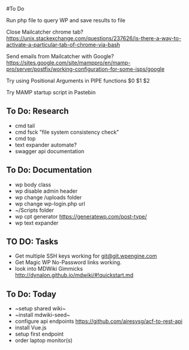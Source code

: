 #To Do 

Run php file to query WP and save results to file

Close Mailcatcher chrome tab? 
https://unix.stackexchange.com/questions/237626/is-there-a-way-to-activate-a-particular-tab-of-chrome-via-bash

Send emails from Mailcatcher with Google? 
https://sites.google.com/site/mamppro/en/mamp-pro/server/postfix/working-configuration-for-some-isps/google

Try using Positional Arguments in PIPE functions
$0 $1 $2

Try MAMP startup script in Pastebin


## To Do: Research

- cmd tail
- cmd fsck "file system consistency check"
- cmd top
- text expander automate?
- swagger api documentation

## To Do: Documentation 

- wp body class
- wp disable admin header
- wp change /uploads folder
- wp change wp-login.php url
- ~/Scripts folder
- wp cpt generator https://generatewp.com/post-type/
- wp text expander

## TO DO: Tasks

- Get multiple SSH keys working for git@git.wpengine.com
- Get Magic WP No-Password links working.
- look into MDWiki Gimmicks http://dynalon.github.io/mdwiki/#!quickstart.md

## To Do: Today

- ~setup shared wiki~
- ~install mdwiki-seed~
- configure api endpoints https://github.com/airesvsg/acf-to-rest-api
- install Vue.js
- setup first endpoint
- order laptop monitor(s)